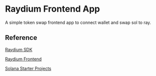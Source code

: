 # Raydium Frontend App
A simple token swap frontend app to connect wallet and swap sol to ray. 

## Reference
[Raydium SDK](https://github.com/raydium-io/raydium-sdk)

[Raydium Frontend](https://github.com/raydium-io/raydium-frontend)

[Solana Starter Projects](https://solana-labs.github.io/wallet-adapter/#starter-projects)